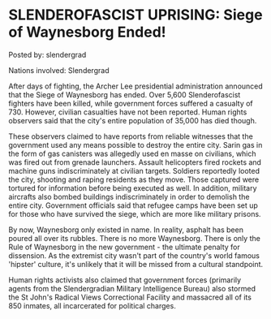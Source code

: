 # SLENDEROFASCIST UPRISING: Siege of Waynesborg Ended!

Posted by: slendergrad

Nations involved: Slendergrad

After days of fighting, the Archer Lee presidential administration announced that the Siege of Waynesborg has ended. Over 5,600 Slenderofascist fighters have been killed, while government forces suffered a casualty of 730. However, civilian casualties have not been reported. Human rights observers said that the city's entire population of 35,000 has died though.

These observers claimed to have reports from reliable witnesses that the government used any means possible to destroy the entire city. Sarin gas in the form of gas canisters was allegedly used en masse on civilians, which was fired out from grenade launchers. Assault helicopters fired rockets and machine guns indiscriminately at civilian targets. Soldiers reportedly looted the city, shooting and raping residents as they move. Those captured were tortured for information before being executed as well. In addition, military aircrafts also bombed buildings indiscriminately in order to demolish the entire city. Government officials said that refugee camps have been set up for those who have survived the siege, which are more like military prisons.

By now, Waynesborg only existed in name. In reality, asphalt has been poured all over its rubbles. There is no more Waynesborg. There is only the Rule of Waynesborg in the new government - the ultimate penalty for dissension. As the extremist city wasn't part of the country's world famous 'hipster' culture, it's unlikely that it will be missed from a cultural standpoint.

Human rights activists also claimed that government forces (primarily agents from the Slendergradian Military Intelligence Bureau) also stormed the St John's Radical Views Correctional Facility and massacred all of its 850 inmates, all incarcerated for political charges.